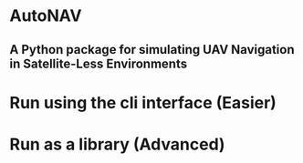 # AutoNAV
## A Python package for simulating UAV Navigation in Satellite-Less Environments


# Run using the cli interface (Easier)


# Run as a library (Advanced)
